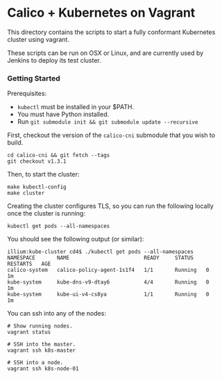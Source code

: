 # Calico + Kubernetes on Vagrant
This directory contains the scripts to start a fully conformant Kubernetes cluster using vagrant.

These scripts can be run on OSX or Linux, and are currently used by Jenkins to deploy its test cluster.

### Getting Started
Prerequisites:
- `kubectl` must be installed in your $PATH.
- You must have Python installed.
- Run `git submodule init && git submodule update --recursive`

First, checkout the version of the `calico-cni` submodule that you wish to build.
```
cd calico-cni && git fetch --tags
git checkout v1.3.1
```

Then, to start the cluster:
```
make kubectl-config
make cluster
```

Creating the cluster configures TLS, so you can run the following locally once the cluster is running:
```
kubectl get pods --all-namespaces 
```  

You should see the following output (or similar):
```
illium:kube-cluster cd4$ ./kubectl get pods --all-namespaces
NAMESPACE       NAME                        READY     STATUS    RESTARTS   AGE
calico-system   calico-policy-agent-1s1f4   1/1       Running   0          1m
kube-system     kube-dns-v9-dtay6           4/4       Running   0          1m
kube-system     kube-ui-v4-cs8ya            1/1       Running   0          1m
```

You can ssh into any of the nodes:
```
# Show running nodes.
vagrant status

# SSH into the master.
vagrant ssh k8s-master

# SSH into a node.
vagrant ssh k8s-node-01
```
